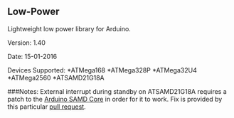 ## Low-Power
Lightweight low power library for Arduino.

Version: 1.40

Date: 15-01-2016

Devices Supported:
*ATMega168
*ATMega328P
*ATMega32U4
*ATMega2560
*ATSAMD21G18A

###Notes:
External interrupt during standby on ATSAMD21G18A requires a patch to the <a href="https://github.com/arduino/ArduinoCore-samd">Arduino SAMD Core</a> in order for it to work. Fix is provided by this particular <a href="https://github.com/arduino/ArduinoCore-samd/pull/90">pull request</a>.
